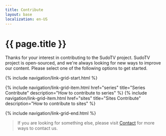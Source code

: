 ```yaml
---
title: Contribute
layout: base
localization: en-US
---
```


# {{ page.title }}

Thanks for your interest in contributing to the SudoTV project. SudoTV project is open-sourced, and we're always looking for new ways to improve our content. Please select one of the following options to get started.

{% include navigation/link-grid-start.html %}

{% include navigation/link-grid-item.html
    href="series"
    title="Series Contribute"
    description="How to contribute to series"
%}
{% include navigation/link-grid-item.html
    href="sites"
    title="Sites Contribute"
    description="How to contribute to sites"
%}

{% include navigation/link-grid-end.html %}

> If you are looking for something else, please visit [Contact](https://sudo.tv/contact) for more ways to contact us.

